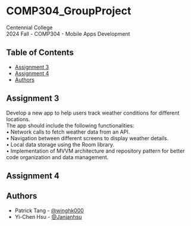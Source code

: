 # COMP304_GroupProject
 
Centennial College <br/>
2024 Fall - COMP304 - Mobile Apps Development <br/>

## Table of Contents

+ [Assignment 3](#assignment3)
+ [Assignment 4](#assignment4)
+ [Authors](#authors)

## Assignment 3 <a name = "assignment3"></a>

Develop a new app to help users track weather conditions for different locations. <br/>
The app should include the following functionalities: <br/>
• Network calls to fetch weather data from an API. <br/>
• Navigation between different screens to display weather details. <br/>
• Local data storage using the Room library. <br/>
• Implementation of MVVM architecture and repository pattern for better code organization and data management. <br/>

## Assignment 4 <a name = "assignment4"></a>



## Authors <a name = "authors"></a>
- Patrick Tang - [@winghk000](https://github.com/winghk00)
- Yi-Chen Hsu - [@Janjanhsu](https://github.com/Janjanhsu)
